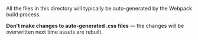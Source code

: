All the files in this directory will typically be auto-generated by the Webpack build process. 

**Don't make changes to auto-generated .css files** &mdash; the changes will be overwritten next time assets are rebuilt.
